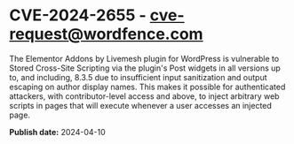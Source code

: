 # CVE-2024-2655 - cve-request@wordfence.com

The Elementor Addons by Livemesh plugin for WordPress is vulnerable to Stored Cross-Site Scripting via the plugin's Post widgets in all versions up to, and including, 8.3.5 due to insufficient input sanitization and output escaping on author display names. This makes it possible for authenticated attackers, with contributor-level access and above, to inject arbitrary web scripts in pages that will execute whenever a user accesses an injected page.

**Publish date:** 2024-04-10
